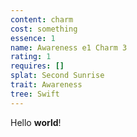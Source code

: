 ```yaml
---
content: charm
cost: something
essence: 1
name: Awareness e1 Charm 3
rating: 1
requires: []
splat: Second Sunrise
trait: Awareness
tree: Swift
---
```


Hello **world**!
